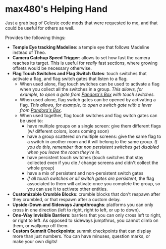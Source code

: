 # max480's Helping Hand

Just a grab bag of Celeste code mods that were requested to me, and that could be useful for others as well.

Provides the following things:
- **Temple Eye tracking Madeline**: a temple eye that follows Madeline instead of Theo.
- **Camera Catchup Speed Trigger**: allows to set how fast the camera reaches its target. This is useful for _really_ fast sections, where growing offsets would be necessary otherwise.
- **Flag Touch Switches and Flag Switch Gates**: touch switches that activate a flag, and flag switch gates that listen to a flag.
  -  When used alone, flag touch switches can be used to activate a flag when you collect all the switches in a group. _This allows, for example, to open a gate from [Pandora's Box](https://gamebanana.com/gamefiles/9518) with touch switches._
  - When used alone, flag switch gates can be opened by activating a flag. _This allows, for example, to open a switch gate with a lever from [Pandora's Box](https://gamebanana.com/gamefiles/9518)._
  - When used together, flag touch switches and flag switch gates can be used to:
    - have multiple groups on a single screen: give them different flags (w/ different colors, icons coming soon)
    - have a group scattered on multiple screens: give the same flag to a switch in another room and it will belong to the same group. _If you do this, remember that non persistent switches get disabled when you leave the room they're in._
    - have persistent touch switches (touch switches that stay collected even if you die / change screens and didn't collect the whole group)
    - have a mix of persistent and non-persistent switch gates
    - _if all touch switches or all switch gates are persistent_, the flag associated to them will activate once you complete the group, so you can use it to activate other entities.
- **Customizable Crumble Blocks**: crumble blocks that don't respawn after they crumbled, or that respawn after a custom delay.
- **Upside-Down and Sideways Jumpthroughs**: platforms you can only cross in one direction (left to right, right to left, or up to down).
- **One-Way Invisible Barriers**: barriers that you can only cross left to right, or right to left. As opposed to sideways jumpthrus, you cannot climb on them, or walljump off them.
- **Custom Summit Checkpoints**: summit checkpoints that can display more than just numbers. You can have minuses, question marks, or make your own digits!